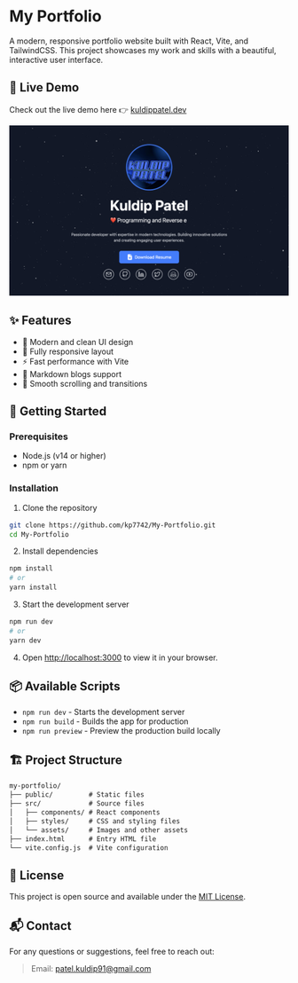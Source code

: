 # My Portfolio

A modern, responsive portfolio website built with React, Vite, and TailwindCSS. This project showcases my work and skills with a beautiful, interactive user interface.

## 🚀 Live Demo

Check out the live demo here 👉️ [kuldippatel.dev](https://kuldippatel.dev/)

![Demo Image](./demo.png)

## ✨ Features

- 🎨 Modern and clean UI design
- 📱 Fully responsive layout
- ⚡ Fast performance with Vite
- 📝 Markdown blogs support
- 🏃 Smooth scrolling and transitions

## 🚀 Getting Started

### Prerequisites

- Node.js (v14 or higher)
- npm or yarn

### Installation

1. Clone the repository
```bash
git clone https://github.com/kp7742/My-Portfolio.git
cd My-Portfolio
```

2. Install dependencies
```bash
npm install
# or
yarn install
```

3. Start the development server
```bash
npm run dev
# or
yarn dev
```

4. Open [http://localhost:3000](http://localhost:3000) to view it in your browser.

## 📦 Available Scripts

- `npm run dev` - Starts the development server
- `npm run build` - Builds the app for production
- `npm run preview` - Preview the production build locally

## 🏗️ Project Structure

```
my-portfolio/
├── public/         # Static files
├── src/            # Source files
│   ├── components/ # React components
│   ├── styles/     # CSS and styling files
│   └── assets/     # Images and other assets
├── index.html      # Entry HTML file
└── vite.config.js  # Vite configuration
```

## 📝 License

This project is open source and available under the [MIT License](LICENSE).

## 📬 Contact

For any questions or suggestions, feel free to reach out:

> Email: patel.kuldip91@gmail.com